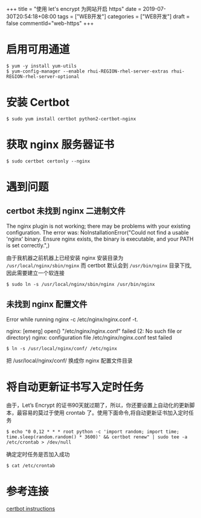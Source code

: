 +++
title = "使用 let's encrypt 为网站开启 https"
date = 2019-07-30T20:54:18+08:00
tags = ["WEB开发"]
categories = ["WEB开发"]
draft = false
commentId="web-https"
+++

# 启用可用通道
```
$ yum -y install yum-utils
$ yum-config-manager --enable rhui-REGION-rhel-server-extras rhui-REGION-rhel-server-optional
```

# 安装 Certbot

```
$ sudo yum install certbot python2-certbot-nginx
```

# 获取 nginx 服务器证书
```
$ sudo certbot certonly --nginx
```
# 遇到问题
## certbot 未找到 nginx 二进制文件
The nginx plugin is not working; there may be problems with your existing configuration.
The error was: NoInstallationError("Could not find a usable 'nginx' binary. Ensure nginx exists, the binary is executable, and your PATH is set correctly.",)

由于我机器之前机器上已经安装 nginx 安装目录为 `/usr/local/nginx/sbin/nginx` 而 certbot 默认会到 `/usr/bin/nginx` 目录下找,因此需要建立一个软连接
```
$ sudo ln -s /usr/local/nginx/sbin/nginx /usr/bin/nginx
```
## 未找到 nginx 配置文件
Error while running nginx -c /etc/nginx/nginx.conf -t.

nginx: [emerg] open() "/etc/nginx/nginx.conf" failed (2: No such file or directory)
nginx: configuration file /etc/nginx/nginx.conf test failed

```
$ ln -s /usr/local/nginx/conf/ /etc/nginx
```
把 /usr/local/nginx/conf/ 换成你 nginx 配置文件目录

# 将自动更新证书写入定时任务
由于，Let’s Encrypt 的证书90天就过期了，所以，你还要设置上自动化的更新脚本，最容易的莫过于使用 crontab 了。使用下面命令,将自动更新证书加入定时任务
```
$ echo "0 0,12 * * * root python -c 'import random; import time; time.sleep(random.random() * 3600)' && certbot renew" | sudo tee -a /etc/crontab > /dev/null
```

确定定时任务是否加入成功
```
$ cat /etc/crontab
```

# 参考连接
[certbot instructions](https://certbot.eff.org/lets-encrypt/centosrhel7-nginx)
